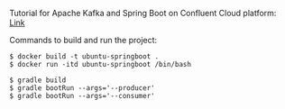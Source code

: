 Tutorial for Apache Kafka and Spring Boot on Confluent Cloud platform: [Link](https://developer.confluent.io/get-started/spring-boot)

Commands to build and run the project:

```
$ docker build -t ubuntu-springboot . 
$ docker run -itd ubuntu-springboot /bin/bash 

$ gradle build
$ gradle bootRun --args='--producer'
$ gradle bootRun --args='--consumer'
```